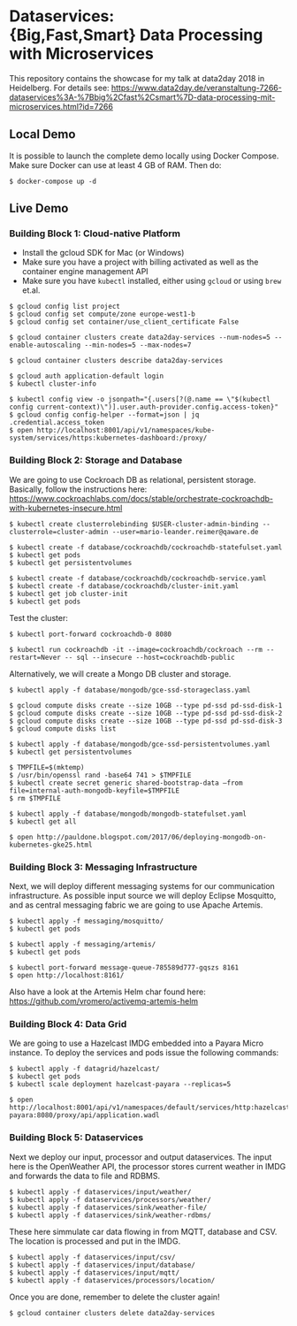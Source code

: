 # Dataservices:<br>{Big,Fast,Smart} Data Processing with Microservices

This repository contains the showcase for my talk at data2day 2018 in Heidelberg.
For details see: https://www.data2day.de/veranstaltung-7266-dataservices%3A-%7Bbig%2Cfast%2Csmart%7D-data-processing-mit-microservices.html?id=7266

## Local Demo

It is possible to launch the complete demo locally using Docker Compose. Make sure Docker can use at least
4 GB of RAM. Then do:
```
$ docker-compose up -d
```

## Live Demo

### Building Block 1: Cloud-native Platform

- Install the gcloud SDK for Mac (or Windows)
- Make sure you have a project with billing activated as well as the container engine management API
- Make sure you have `kubectl` installed, either using `gcloud` or using `brew` et.al.

```
$ gcloud config list project
$ gcloud config set compute/zone europe-west1-b
$ gcloud config set container/use_client_certificate False

$ gcloud container clusters create data2day-services --num-nodes=5 --enable-autoscaling --min-nodes=5 --max-nodes=7

$ gcloud container clusters describe data2day-services

$ gcloud auth application-default login
$ kubectl cluster-info

$ kubectl config view -o jsonpath="{.users[?(@.name == \"$(kubectl config current-context)\")].user.auth-provider.config.access-token}"
$ gcloud config config-helper --format=json | jq .credential.access_token
$ open http://localhost:8001/api/v1/namespaces/kube-system/services/https:kubernetes-dashboard:/proxy/
```

### Building Block 2: Storage and Database

We are going to use Cockroach DB as relational, persistent storage. Basically, follow the
instructions here: https://www.cockroachlabs.com/docs/stable/orchestrate-cockroachdb-with-kubernetes-insecure.html

```
$ kubectl create clusterrolebinding $USER-cluster-admin-binding --clusterrole=cluster-admin --user=mario-leander.reimer@qaware.de

$ kubectl create -f database/cockroachdb/cockroachdb-statefulset.yaml
$ kubectl get pods
$ kubectl get persistentvolumes

$ kubectl create -f database/cockroachdb/cockroachdb-service.yaml
$ kubectl create -f database/cockroachdb/cluster-init.yaml
$ kubectl get job cluster-init
$ kubectl get pods
```

Test the cluster:
```
$ kubectl port-forward cockroachdb-0 8080

$ kubectl run cockroachdb -it --image=cockroachdb/cockroach --rm --restart=Never -- sql --insecure --host=cockroachdb-public
```

Alternatively, we will create a Mongo DB cluster and storage.

```
$ kubectl apply -f database/mongodb/gce-ssd-storageclass.yaml

$ gcloud compute disks create --size 10GB --type pd-ssd pd-ssd-disk-1
$ gcloud compute disks create --size 10GB --type pd-ssd pd-ssd-disk-2
$ gcloud compute disks create --size 10GB --type pd-ssd pd-ssd-disk-3
$ gcloud compute disks list

$ kubectl apply -f database/mongodb/gce-ssd-persistentvolumes.yaml
$ kubectl get persistentvolumes

$ TMPFILE=$(mktemp)
$ /usr/bin/openssl rand -base64 741 > $TMPFILE
$ kubectl create secret generic shared-bootstrap-data –from file=internal-auth-mongodb-keyfile=$TMPFILE
$ rm $TMPFILE

$ kubectl apply -f database/mongodb/mongodb-statefulset.yaml
$ kubectl get all

$ open http://pauldone.blogspot.com/2017/06/deploying-mongodb-on-kubernetes-gke25.html
```

### Building Block 3: Messaging Infrastructure

Next, we will deploy different messaging systems for our communication infrastructure. As possible
input source we will deploy Eclipse Mosquitto, and as central messaging fabric we are going to use
Apache Artemis.

```
$ kubectl apply -f messaging/mosquitto/
$ kubectl get pods

$ kubectl apply -f messaging/artemis/
$ kubectl get pods

$ kubectl port-forward message-queue-785589d777-gqszs 8161
$ open http://localhost:8161/
```

Also have a look at the Artemis Helm char found here: https://github.com/vromero/activemq-artemis-helm

### Building Block 4: Data Grid

We are going to use a Hazelcast IMDG embedded into a Payara Micro instance. To deploy the services
and pods issue the following commands:

```
$ kubectl apply -f datagrid/hazelcast/
$ kubectl get pods
$ kubectl scale deployment hazelcast-payara --replicas=5

$ open http://localhost:8001/api/v1/namespaces/default/services/http:hazelcast-payara:8080/proxy/api/application.wadl
```

### Building Block 5: Dataservices

Next we deploy our input, processor and output dataservices. The input here is
the OpenWeather API, the processor stores current weather in IMDG and forwards
the data to file and RDBMS.
```
$ kubectl apply -f dataservices/input/weather/
$ kubectl apply -f dataservices/processors/weather/
$ kubectl apply -f dataservices/sink/weather-file/
$ kubectl apply -f dataservices/sink/weather-rdbms/
```

These here simmulate car data flowing in from MQTT, database and CSV. The location
is processed and put in the IMDG.
```
$ kubectl apply -f dataservices/input/csv/
$ kubectl apply -f dataservices/input/database/
$ kubectl apply -f dataservices/input/mqtt/
$ kubectl apply -f dataservices/processors/location/
```

Once you are done, remember to delete the cluster again!
```
$ gcloud container clusters delete data2day-services
```
